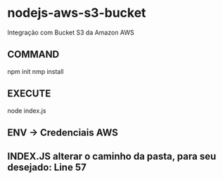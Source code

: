 # nodejs-aws-s3-bucket
Integração com Bucket S3 da Amazon AWS


## COMMAND 
npm init 
nmp install


## EXECUTE 
node index.js


## ENV -> Credenciais AWS

## INDEX.JS alterar o caminho da pasta, para seu desejado: Line 57

